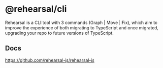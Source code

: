 # @rehearsal/cli

Rehearsal is a CLI tool with 3 commands (Graph | Move | Fix), which aim to improve the experience of both migrating to TypeScript and once migrated, upgrading your repo to future versions of TypeScript.

## Docs

https://github.com/rehearsal-js/rehearsal-js
